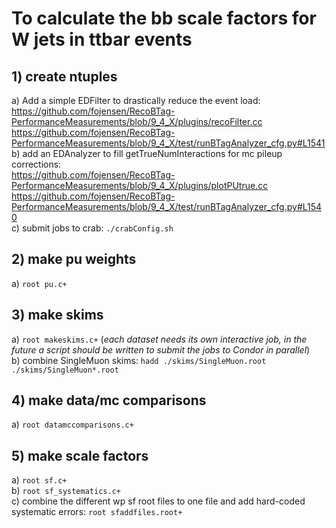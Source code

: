 # To calculate the bb scale factors for W jets in ttbar events  

## 1) create ntuples  
a) Add a simple EDFilter to drastically reduce the event load:  
https://github.com/fojensen/RecoBTag-PerformanceMeasurements/blob/9_4_X/plugins/recoFilter.cc  
https://github.com/fojensen/RecoBTag-PerformanceMeasurements/blob/9_4_X/test/runBTagAnalyzer_cfg.py#L1541  
b) add an EDAnalyzer to fill getTrueNumInteractions for mc pileup corrections:  
https://github.com/fojensen/RecoBTag-PerformanceMeasurements/blob/9_4_X/plugins/plotPUtrue.cc  
https://github.com/fojensen/RecoBTag-PerformanceMeasurements/blob/9_4_X/test/runBTagAnalyzer_cfg.py#L1540  
c) submit jobs to crab: `./crabConfig.sh`  

## 2) make pu weights  
a) `root pu.c+`  

## 3) make skims  
a) `root makeskims.c+` (_each dataset needs its own interactive job, in the future a script should be written to submit the jobs to Condor in parallel_)  
b) combine SingleMuon skims: `hadd ./skims/SingleMuon.root ./skims/SingleMuon*.root`  

## 4) make data/mc comparisons  
a) `root datamccomparisons.c+`  

## 5) make scale factors  
a) `root sf.c+`  
b) `root sf_systematics.c+`  
c) combine the different wp sf root files to one file and add hard-coded systematic errors: `root sfaddfiles.root+`  
